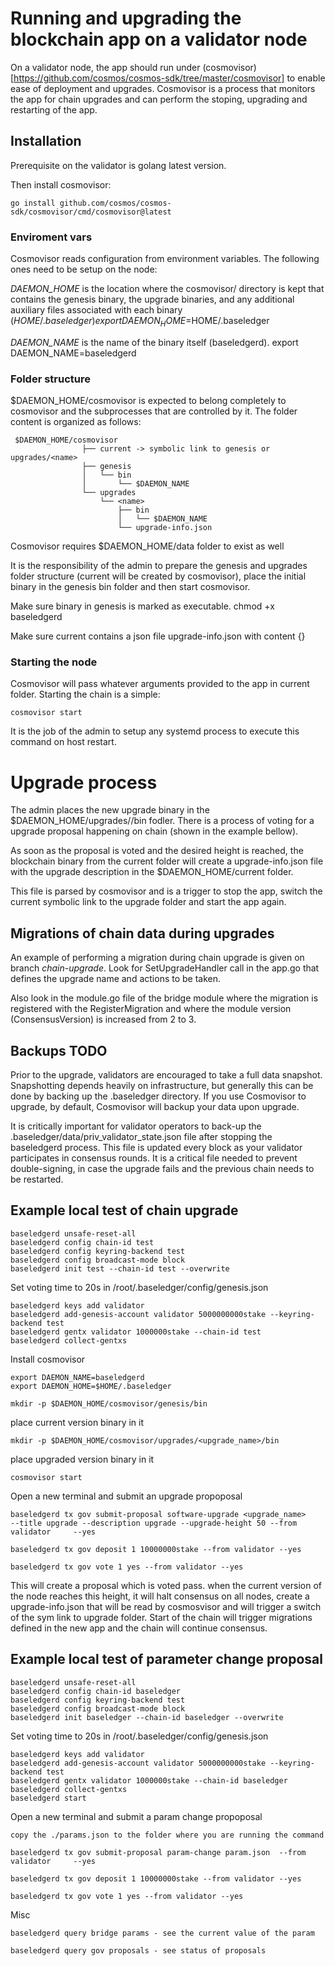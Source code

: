 # Running and upgrading the blockchain app on a validator node

On a validator node, the app should run under (cosmovisor)[https://github.com/cosmos/cosmos-sdk/tree/master/cosmovisor] to enable ease of deployment and upgrades.
Cosmovisor is a process that monitors the app for chain upgrades and can perform the stoping, upgrading and restarting of the app.

## Installation

Prerequisite on the validator is golang latest version. 

Then install cosmovisor:

`go install github.com/cosmos/cosmos-sdk/cosmovisor/cmd/cosmovisor@latest`


### Enviroment vars 

Cosmovisor reads configuration from environment variables. The following ones need to be setup on the node:

*DAEMON_HOME* is the location where the cosmovisor/ directory is kept that contains the genesis binary, the upgrade binaries, and any additional auxiliary files associated with each binary ($HOME/.baseledger)
export DAEMON_HOME=$HOME/.baseledger

*DAEMON_NAME* is the name of the binary itself (baseledgerd).
export DAEMON_NAME=baseledgerd

### Folder structure

$DAEMON_HOME/cosmovisor is expected to belong completely to cosmovisor and the subprocesses that are controlled by it. The folder content is organized as follows:

     $DAEMON_HOME/cosmovisor
                    ├── current -> symbolic link to genesis or upgrades/<name>
                    ├── genesis
                    │   └── bin
                    │       └── $DAEMON_NAME
                    └── upgrades
                        └── <name>
                            ├── bin
                            │   └── $DAEMON_NAME
                            └── upgrade-info.json

Cosmovisor requires $DAEMON_HOME/data folder to exist as well

It is the responsibility of the admin to prepare the genesis and upgrades folder structure (current will be created by cosmovisor), place the initial binary in the genesis bin folder and then start cosmovisor.

Make sure binary in genesis is marked as executable.
chmod +x baseledgerd

Make sure current contains a json file upgrade-info.json with content {}

### Starting the node

Cosmovisor will pass whatever arguments provided to the app in current folder. Starting the chain is a simple:

`cosmovisor start`

It is the job of the admin to setup any systemd process to execute this command on host restart.


# Upgrade process

The admin places the new upgrade binary in the $DAEMON_HOME/upgrades/<name>/bin fodler.
There is a process of voting for a upgrade proposal happening on chain (shown in the example bellow).

As soon as the proposal is voted and the desired height is reached, the blockchain binary from the current folder will create a upgrade-info.json file with the upgrade description in the $DAEMON_HOME/current folder.

This file is parsed by cosmovisor and is a trigger to stop the app, switch the current symbolic link to the upgrade folder and start the app again.

## Migrations of chain data during upgrades

An example of performing a migration during chain upgrade is given on branch *chain-upgrade*. Look for SetUpgradeHandler call in the app.go that defines the upgrade name and actions to be taken.

Also look in the module.go file of the bridge module where the migration is registered with the RegisterMigration and where the module version (ConsensusVersion) is increased from 2 to 3. 

## Backups TODO
Prior to the upgrade, validators are encouraged to take a full data snapshot. Snapshotting depends heavily on infrastructure, but generally this can be done by backing up the .baseledger directory. If you use Cosmovisor to upgrade, by default, Cosmovisor will backup your data upon upgrade.

It is critically important for validator operators to back-up the .baseledger/data/priv_validator_state.json file after stopping the baseledgerd process. This file is updated every block as your validator participates in consensus rounds. It is a critical file needed to prevent double-signing, in case the upgrade fails and the previous chain needs to be restarted.


## Example local test of chain upgrade

    baseledgerd unsafe-reset-all
    baseledgerd config chain-id test
    baseledgerd config keyring-backend test
    baseledgerd config broadcast-mode block
    baseledgerd init test --chain-id test --overwrite

Set voting time to 20s in /root/.baseledger/config/genesis.json

    baseledgerd keys add validator
    baseledgerd add-genesis-account validator 5000000000stake --keyring-backend test
    baseledgerd gentx validator 1000000stake --chain-id test
    baseledgerd collect-gentxs

Install cosmovisor

    export DAEMON_NAME=baseledgerd
    export DAEMON_HOME=$HOME/.baseledger

    mkdir -p $DAEMON_HOME/cosmovisor/genesis/bin
place current version binary in it

    mkdir -p $DAEMON_HOME/cosmovisor/upgrades/<upgrade_name>/bin
place upgraded version binary in it


    cosmovisor start

Open a new terminal and submit an upgrade propoposal

    baseledgerd tx gov submit-proposal software-upgrade <upgrade_name>     --title upgrade --description upgrade --upgrade-height 50 --from validator     --yes

    baseledgerd tx gov deposit 1 10000000stake --from validator --yes

    baseledgerd tx gov vote 1 yes --from validator --yes

This will create a proposal which is voted pass. when the current version of the node reaches this height, it will halt consensus on all nodes, create a upgrade-info.json that will be read by cosmosvisor and will trigger a switch of the sym link to upgrade folder. Start of the chain will trigger migrations defined in the new app and the chain will continue consensus. 


## Example local test of parameter change proposal

    baseledgerd unsafe-reset-all
    baseledgerd config chain-id baseledger
    baseledgerd config keyring-backend test
    baseledgerd config broadcast-mode block
    baseledgerd init baseledger --chain-id baseledger --overwrite

Set voting time to 20s in /root/.baseledger/config/genesis.json

    baseledgerd keys add validator
    baseledgerd add-genesis-account validator 5000000000stake --keyring-backend test
    baseledgerd gentx validator 1000000stake --chain-id baseledger
    baseledgerd collect-gentxs
    baseledgerd start


Open a new terminal and submit a param change propoposal

    copy the ./params.json to the folder where you are running the command

    baseledgerd tx gov submit-proposal param-change param.json  --from validator     --yes

    baseledgerd tx gov deposit 1 10000000stake --from validator --yes

    baseledgerd tx gov vote 1 yes --from validator --yes

Misc

    baseledgerd query bridge params - see the current value of the param

    baseledgerd query gov proposals - see status of proposals